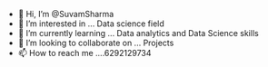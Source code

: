 - 👋 Hi, I’m @SuvamSharma
- 👀 I’m interested in ... Data science field
- 🌱 I’m currently learning ... Data analytics and Data Science skills
- 💞️ I’m looking to collaborate on ... Projects
- 📫 How to reach me ....6292129734

<!---
SuvamSharma/SuvamSharma is a ✨ special ✨ repository because its `README.md` (this file) appears on your GitHub profile.
You can click the Preview link to take a look at your changes.
--->
